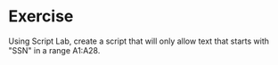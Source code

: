 # Exercise

Using Script Lab, create a script that will only allow text that starts with  "SSN" in a range A1:A28.

